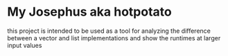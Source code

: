 # My Josephus aka hotpotato

this project is intended to be used as a tool for analyzing the difference between a vector and list implementations and show the runtimes at larger input values
